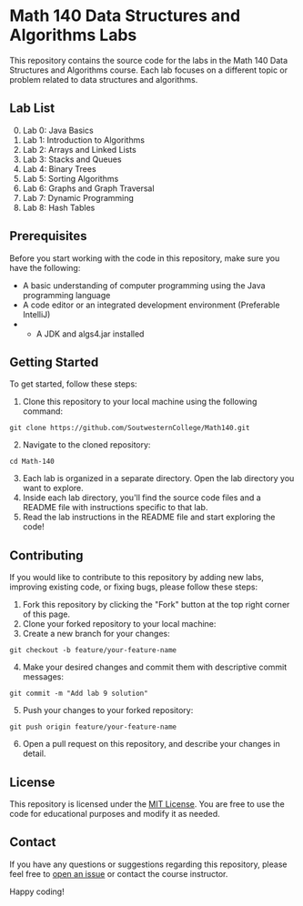 # Math 140 Data Structures and Algorithms Labs

This repository contains the source code for the labs in the Math 140 Data Structures and Algorithms course. Each lab focuses on a different topic or problem related to data structures and algorithms.

## Lab List

0. Lab 0: Java Basics
1. Lab 1: Introduction to Algorithms
2. Lab 2: Arrays and Linked Lists
3. Lab 3: Stacks and Queues
4. Lab 4: Binary Trees
5. Lab 5: Sorting Algorithms
6. Lab 6: Graphs and Graph Traversal
7. Lab 7: Dynamic Programming
8. Lab 8: Hash Tables

## Prerequisites

Before you start working with the code in this repository, make sure you have the following:

- A basic understanding of computer programming using the Java programming language
- A code editor or an integrated development environment (Preferable IntelliJ)
- - A JDK and algs4.jar installed

## Getting Started

To get started, follow these steps:

1. Clone this repository to your local machine using the following command:

```git clone https://github.com/SoutwesternCollege/Math140.git```

2. Navigate to the cloned repository:

```cd Math-140```

3. Each lab is organized in a separate directory. Open the lab directory you want to explore.
4. Inside each lab directory, you'll find the source code files and a README file with instructions specific to that lab.
5. Read the lab instructions in the README file and start exploring the code!

## Contributing

If you would like to contribute to this repository by adding new labs, improving existing code, or fixing bugs, please follow these steps:

1. Fork this repository by clicking the "Fork" button at the top right corner of this page.
2. Clone your forked repository to your local machine:
3. Create a new branch for your changes:

```git checkout -b feature/your-feature-name```

4. Make your desired changes and commit them with descriptive commit messages:

```git commit -m "Add lab 9 solution"```

5. Push your changes to your forked repository:

```git push origin feature/your-feature-name```

6. Open a pull request on this repository, and describe your changes in detail.



## License

This repository is licensed under the [MIT License](LICENSE). You are free to use the code for educational purposes and modify it as needed.

## Contact

If you have any questions or suggestions regarding this repository, please feel free to [open an issue](https://github.com/SouthwesternCollege/Math-140/issues) or contact the course instructor.

Happy coding!


